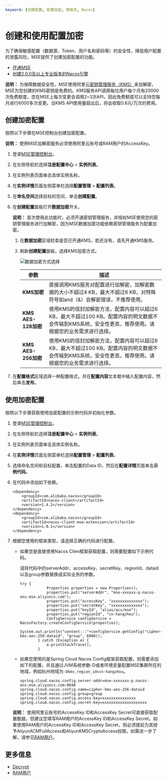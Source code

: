```yaml
---
keyword: [创建配置, 配置加密, 微服务, Nacos]
---
```


# 创建和使用配置加密

为了确保敏感配置（数据源、Token、用户名和密码等）的安全性，降低用户配置的泄露风险，MSE提供了创建加密配置的功能。

-   [开通MSE](https://www.aliyun.com/product/mse)
-   [创建2.0.0及以上专业版本的Nacos引擎](/cn.zh-CN/快速入门/微服务注册配置中心/创建Nacos引擎.md)

**说明：** 为保障数据安全性，MSE使用阿里云[密钥管理服务（KMS）](https://www.aliyun.com/product/kms)来加解密，MSE为您创建的KMS密钥是免费的。KMS服务API调用每位用户每个月有20000次免费额度，您在MSE上每次变更会调用2~3次API，因此免费额度可以支持您每月进行6000多次变更。当KMS API使用量超出后，将会收取0.6元/万次的费用。

## 创建加密配置

按照以下步骤在MSE控制台创建加密配置。

**说明：** 使用MSE加解密服务必须使用阿里云账号或RAM用户的AccessKey。

1.  登录[MSE管理控制台](https://mse.console.aliyun.com)。

2.  在左侧导航栏选择**注册配置中心** \> **实例列表**。

3.  在实例列表页面单击具体实例名称。

4.  在**实例详情**页面左侧菜单栏选择**配置管理** \> **配置列表**。

5.  在**命名空间**选择目标的空间，单击**创建配置**。

6.  在**创建配置**面板打开**数据加密**开关。

    **说明：** 首次使用此功能时，必须开通密钥管理服务，并授权MSE使用您的密钥管理服务进行加解密，因为MSE数据加密功能依赖密钥管理服务为配置加密。

    1.  在**数据加密**区域检查是否已开通KMS。若还没有，请先开通KMS服务。

    2.  刷新**创建配置**面板，选择KMS加密方式。

        ![数据加密方式选择](https://static-aliyun-doc.oss-accelerate.aliyuncs.com/assets/img/zh-CN/2160972261/p129000.png)

        |参数|描述|
        |--|--|
        |**KMS加密**|直接调用KMS服务对配置进行加解密，加解密数据的大小不超过4 KB，最大不超过6 KB，对特殊符号如and（&）会解密错误，不推荐使用。|
        |**KMS AES-128加密**|使用KMS的信封加解密方法，配置内容可以超过6 KB，最大不超过100 KB。配置内容的明文数据不会传输到KMS系统，安全性更高，推荐使用。请根据您的业务需求进行选择。|
        |**KMS AES-256加密**|使用KMS的信封加解密方法，配置内容可以超过6 KB，最大不超过100 KB。配置内容的明文数据不会传输到KMS系统，安全性更高，推荐使用。请根据您的业务需求进行选择。|

7.  在**配置格式**区域选择一种配置格式，并在**配置内容**文本框中输入配置内容，然后单击**发布**。


## 使用加密配置

按照以下步骤获取使用加密配置的示例代码并初始化参数。

1.  登录[MSE管理控制台](https://mse.console.aliyun.com)。

2.  在左侧导航栏选择**注册配置中心** \> **实例列表**。

3.  在实例列表页面单击具体实例名称。

4.  在**实例详情**页面左侧菜单栏选择**配置管理** \> **配置列表**。

5.  选择命名空间和目标配置，单击配置的Data ID，然后在**配置详情**页面单击**示例代码**。

6.  在代码中添加如下依赖。

    ```
    <dependency>
        <groupId>com.alibaba.nacos</groupId>
        <artifactId>nacos-client</artifactId>
        <version>1.4.2</version>
    </dependency>
    <dependency>
        <groupId>com.alibaba.nacos</groupId>
        <artifactId>nacos-client-mse-extension</artifactId>
        <version>1.0.1</version>
    </dependency>
    ```

7.  根据您使用的框架类型，请选择正确的代码进行配置。

    -   如果您是直接使用Nacos Clien框架获取配置，则需要配置如下示例代码。

        请将代码中的serverAddr、accessKey、secretKey、regionId、dataid以及group参数替换成实际业务的参数。

        ```
        try {
                    Properties properties = new Properties();
                    properties.put("serverAddr", "mse-xxxxxx-p.nacos-ans.mse.aliyuncs.com");
                    properties.put("accessKey", "xxxxxxxxxxxxxx");
                    properties.put("secretKey", "xxxxxxxxxxxxxx");
                    properties.put("keyId", "alias/acs/mse");
                    properties.put("regionId", "cn-hangzhou");
                    ConfigService configService = NacosFactory.createConfigService(properties);
                    System.out.println("content:::"+configService.getConfig("cipher-kms-aes-256-dataid", "group", 6000));
                } catch (Exception e) {
                    e.printStackTrace();
                }
        ```

    -   如果您使用的是Spring Cloud Nacos Config框架获取配置，则需要添加如下的配置，并且通过JVM系统参数-D或者环境变量配置MSE集群所在的地域，例如杭州地域为`-Dkms_region_id=cn-hangzhou`。

        ```
        spring.cloud.nacos.config.server-addr=mse-xxxxxxx-p.nacos-ans.mse.aliyuncs.com:8848
        spring.cloud.nacos.config.name=cipher-kms-aes-256-dataid
        spring.cloud.nacos.config.group=group
        spring.cloud.nacos.config.access-key=xxxxxxxxxxxxxxx
        spring.cloud.nacos.config.secret-key=xxxxxxxxxxxxxxxxxxxx
        ```

    **说明：** 使用阿里云账号的AccessKey ID和AccessKey Secret可直接获取配置数据，但建议您填写RAM用户的AccessKey ID和AccessKey Secret。如果使用RAM用户的AccessKey ID和AccessKey Secret，则必须提前为其授予AliyunACMFullAccess和AliyunKMSCryptoAccess权限。如需进一步了解，请参见[RAM用户](/cn.zh-CN/访问控制/RAM用户.md)。


## 更多信息

-   [Decrypt](/cn.zh-CN/API参考/密钥/Decrypt.md)
-   [RAM用户](/cn.zh-CN/访问控制/RAM用户.md)

